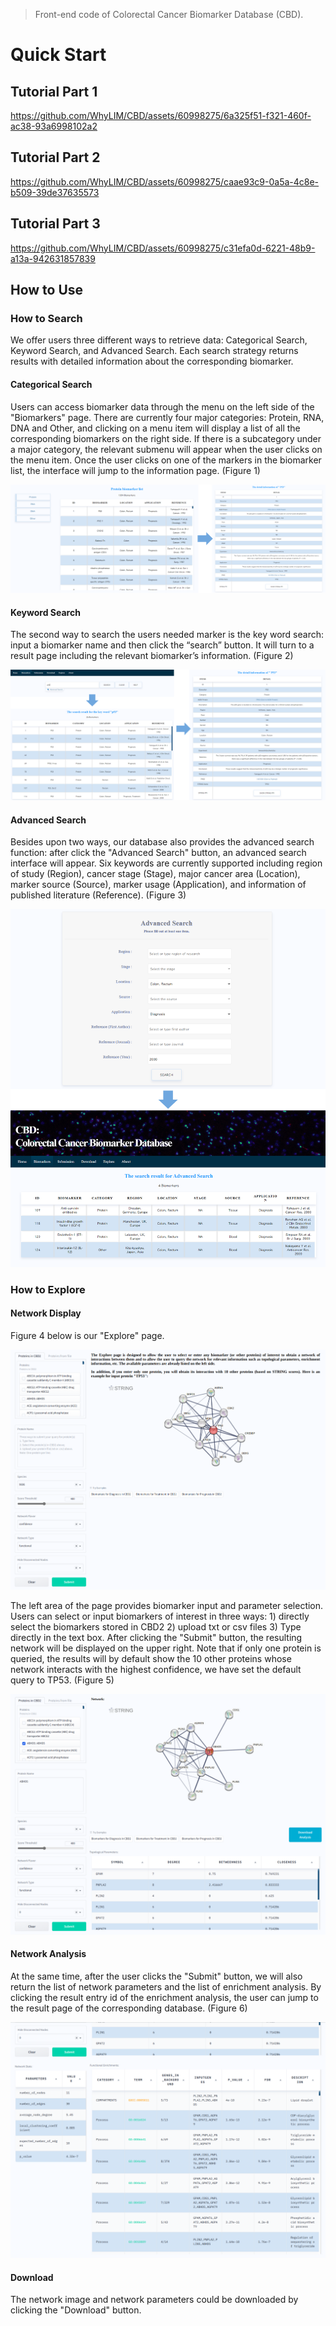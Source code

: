 > Front-end code of Colorectal Cancer Biomarker Database (CBD).

# Quick Start

## Tutorial Part 1

https://github.com/WhyLIM/CBD/assets/60998275/6a325f51-f321-460f-ac38-93a6998102a2

## Tutorial Part 2

https://github.com/WhyLIM/CBD/assets/60998275/caae93c9-0a5a-4c8e-b509-39de37635573

## Tutorial Part 3

https://github.com/WhyLIM/CBD/assets/60998275/c31efa0d-6221-48b9-a13a-942631857839

## How to Use

### How to Search

We offer users three different ways to retrieve data: Categorical Search, Keyword Search, and Advanced Search. Each search strategy returns results with detailed information about the corresponding biomarker.

#### Categorical Search

Users can access biomarker data through the menu on the left side of the "Biomarkers" page. There are currently four major categories: Protein, RNA, DNA and Other, and clicking on a menu item will display a list of all the corresponding biomarkers on the right side. If there is a subcategory under a major category, the relevant submenu will appear when the user clicks on the menu item. Once the user clicks on one of the markers in the biomarker list, the interface will jump to the information page. (Figure 1)

![Figure 1](./images/search_category.png "Figure 1. Search by category")

#### Keyword Search

The second way to search the users needed marker is the key word search: input a biomarker name and then click the “search” button. It will turn to a result page including the relevant biomarker’s information. (Figure 2)

![Figure 2](./images/search_keyword.png "Figure 2. Search by key word")

#### Advanced Search

Besides upon two ways, our database also provides the advanced search function: after click the "Advanced Search" button, an advanced search interface will appear. Six keywords are currently supported including region of study (Region), cancer stage (Stage), major cancer area (Location), marker source (Source), marker usage (Application), and information of published literature (Reference). (Figure 3)

![Figure 3](./images/search_advance.png "Figure 3. Advanced Search")

### How to Explore

#### Network Display

Figure 4 below is our "Explore" page.

![Figure 4](./images/explore.png "Figure 4. Explore page")

The left area of the page provides biomarker input and parameter selection. Users can select or input biomarkers of interest in three ways: 1) directly select the biomarkers stored in CBD2 2) upload txt or csv files 3) Type directly in the text box. After clicking the "Submit" button, the resulting network will be displayed on the upper right. Note that if only one protein is queried, the results will by default show the 10 other proteins whose network interacts with the highest confidence, we have set the default query to TP53. (Figure 5)

![Figure 5](./images/explore_net.png "Figure 5. Network display")

#### Network Analysis

At the same time, after the user clicks the "Submit" button, we will also return the list of network parameters and the list of enrichment analysis. By clicking the result entry id of the enrichment analysis, the user can jump to the result page of the corresponding database. (Figure 6)

![Figure 6](./images/explore_analysis.png "Figure 5. Network analysis")

#### Download

The network image and network parameters could be downloaded by clicking the "Download" button.
